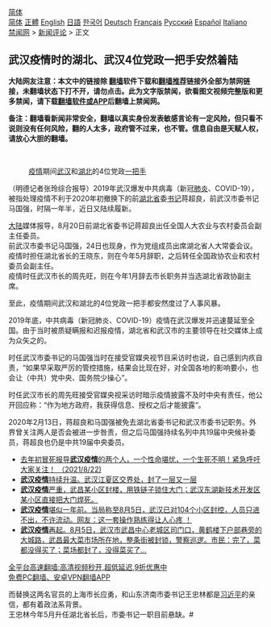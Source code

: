  <!-- 面包屑导航 --> <div class="breadcrumb"><!-- GTranslate: https://gtranslate.io/ -->  <div class="switcher notranslate">  <div class="selected">  <a href="#" onclick="return false;"> 简体</a>  </div>  <div class="option">  <a href="https://www.bannedbook.org" onclick="doGTranslate('zh-CN|zh-CN');jQuery('div.switcher div.selected a').html(jQuery(this).html());return false;" title="简体中文" class="nturl selected"> 简体</a>  <a href="https://www.bannedbook.org/zh-tw/" onclick="doGTranslate('zh-CN|zh-TW');jQuery('div.switcher div.selected a').html(jQuery(this).html());return false;" title="繁體中文" class="nturl"> 正體</a>  <a href="https://www.bannedbook.org/en/" onclick="doGTranslate('zh-CN|en');jQuery('div.switcher div.selected a').html(jQuery(this).html());return false;" title="English" class="nturl"> English</a>  <a href="https://www.bannedbook.org/ja/" onclick="doGTranslate('zh-CN|ja');jQuery('div.switcher div.selected a').html(jQuery(this).html());return false;" title="日本語" class="nturl"> 日語</a>  <a href="https://www.bannedbook.org/ko/" onclick="doGTranslate('zh-CN|ko');jQuery('div.switcher div.selected a').html(jQuery(this).html());return false;" title="한국어" class="nturl"> 한국어</a>  <a href="https://www.bannedbook.org/de/" onclick="doGTranslate('zh-CN|de');jQuery('div.switcher div.selected a').html(jQuery(this).html());return false;" title="Deutsch" class="nturl"> Deutsch</a>  <a href="https://www.bannedbook.org/fr/" onclick="doGTranslate('zh-CN|fr');jQuery('div.switcher div.selected a').html(jQuery(this).html());return false;" title="Français" class="nturl"> Français</a>  <a href="https://www.bannedbook.org/ru/" onclick="doGTranslate('zh-CN|ru');jQuery('div.switcher div.selected a').html(jQuery(this).html());return false;" title="Русский" class="nturl"> Русский</a>  <a href="https://www.bannedbook.org/es/" onclick="doGTranslate('zh-CN|es');jQuery('div.switcher div.selected a').html(jQuery(this).html());return false;" title="Español" class="nturl"> Español</a>  <a href="https://www.bannedbook.org/it/" onclick="doGTranslate('zh-CN|it');jQuery('div.switcher div.selected a').html(jQuery(this).html());return false;" title="Italiano" class="nturl"> Italiano</a>  </div>  </div>      <div class='breadcrumb-sub'><!-- Breadcrumb NavXT 6.3.0 --> <a href="https://www.bannedbook.org/" class="home">禁闻网</a> &gt; <a href="https://www.bannedbook.org/bnews/comments/" class="category">新闻评论</a> &gt; 正文</div></div><h2>武汉疫情时的湖北、武汉4位党政一把手安然着陆</h2> <p class="notice"><b>大陆网友注意：本文中的链接除 <a href="https://github.com/bannedbook/fanqiang" >翻墙</a>软件下载和<a href="https://github.com/killgcd/justmysocks/blob/master/README.md">翻墙推荐</a>链接外全部为禁网链接，未翻墙状态下打不开，请勿点击。此为文字版禁闻，欲看图文视频完整版和更多禁闻，请下载<a href="https://github.com/bannedbook/fanqiang">翻墙软件或APP</a>后翻墙上禁闻网。</p><p>备注：翻墙看新闻非常安全，翻墙以真实身份发表敏感言论有一定风险，但只看不说则没有任何风险，翻的人太多，政府管不过来，也不管。信息自由是天赋人权，请放心大胆的翻墙。</b></p>  <div class="entry"> <br /> <figure><a href="https://i1.wp.com/upload-images-bucket-v64rleca837do.s3.eu-west-1.amazonaws.com/wp-content/uploads/2021/08/25153126/0825-%E6%B9%96%E5%8C%97.jpg?fit=1920%2C1920&#038;ssl=1" data-caption="疫情期间武汉和湖北的4位党政一把手"></a><figcaption class="wp-caption-text"><a href="https://www.bannedbook.org/bnews/tag/%E7%96%AB%E6%83%85/" class="st_tag internal_tag" rel="tag" title="标签 疫情 下的日志">疫情</a>期间<a href="https://www.bannedbook.org/bnews/tag/%e6%ad%a6%e6%b1%89/" class="st_tag internal_tag" rel="tag" title="标签 武汉 下的日志">武汉</a>和<a href="https://www.bannedbook.org/bnews/tag/%e6%b9%96%e5%8c%97/" class="st_tag internal_tag" rel="tag" title="标签 湖北 下的日志">湖北</a>的4位党政<a href="https://www.bannedbook.org/bnews/tag/%E4%B8%80%E6%8A%8A%E6%89%8B/" class="st_tag internal_tag" rel="tag" title="标签 一把手 下的日志">一把手</a></figcaption></figure> <p>（明德记者张玲综合报导）2019年武汉爆发中共病毒（新冠<a href="https://www.bannedbook.org/bnews/tag/%e8%82%ba%e7%82%8e/" class="st_tag internal_tag" rel="tag" title="标签 肺炎 下的日志">肺炎</a>、COVID-19），被指处理疫情不利于2020年初撤换下的前<a href="https://www.bannedbook.org/bnews/tag/%E6%B9%96%E5%8C%97%E7%9C%81/" class="st_tag internal_tag" rel="tag" title="标签 湖北省 下的日志">湖北省</a>委<a href="https://www.bannedbook.org/bnews/tag/%e4%b9%a6%e8%ae%b0/" class="st_tag internal_tag" rel="tag" title="标签 书记 下的日志">书记</a>蒋超良，前武汉市委书记马国强，时隔一年半，近日又陆续履新。</p> <p><span class='wp_keywordlink_affiliate'><a href="https://www.bannedbook.org/" title="大陆" target="_blank">大陆</a></span>媒体报导，8月20日前湖北省委书记蒋超良出任全国人大农业与农村委员会副主任委员。<br /> 前武汉市委书记马国强，24日也现身，作为党组成员出席湖北省人大常委会议。<br /> 疫情时担任湖北省长的王晓东，则在今年5月辞职，之后转任全国政协农业和农村委员会副主任。<br /> 疫情时任武汉市长的周先旺，则在今年1月辞去市长职务并当选湖北省政协副主席。</p>  <p>至此，疫情期间武汉和湖北的4位党政一把手都安然度过了人事风暴。</p> <p>2019年底，中共病毒（新冠肺炎、COVID-19）疫情在武汉爆发并迅速蔓延至全国。由于当时被质疑瞒报和迟报疫情，湖北省和武汉市的主要领导在社交媒体上成为众矢之的。</p>  <p>时任武汉市委书记的马国强当时在接受官媒央视节目采访时也说，自己感到内疚自责，“如果早采取严厉的管控措施，结果会比现在好，对全国各地的影响要小，也会让（中共）党中央、国务院少操心”。</p> <p>时任武汉市长的周先旺接受官媒央视采访时暗示疫情披露不及时中央有责任，他公开回应称：“作为地方政府，我获得信息、授权之后才能披露“。</p>  <p>2020年2月13日，蒋超良和马国强被免去湖北省委书记和武汉市委书记职务。外界曾关注两人是否会被进一步咎责，但之后马国强持续名列中共19届中央候补委员，蒋超良也仍是中共19届中央委员。</p> <ul class='op-related-articles' title='相关阅读'> <li><a href='https://www.bannedbook.org/bnews/bannedvideo/20210823/1611631.html' target='_blank'>去年初冒死报导<b>武汉疫情</b>的两个人，一个性命堪忧，一个生死不明！紧急呼吁大家关注！ （2021/8/22)</a></li> <li><a href='https://www.bannedbook.org/bnews/bannedvideo/20210817/1607839.html' target='_blank'><b>武汉疫情</b>持续升温。武汉江夏区交界处，封了一层又一层</a></li> <li><a href='https://www.bannedbook.org/bnews/bannedvideo/20210809/1602839.html' target='_blank'><b>武汉疫情</b>严重，武昌某小区封楼，用铁链子锁住大门；武汉东湖新技术开发区某小区直接把大门焊死。</a></li> <li><a href='https://www.bannedbook.org/bnews/bannedvideo/20210806/1601545.html' target='_blank'><b>武汉疫情</b>堪似一年前。当局称至8月5日，武汉已对104个小区封控，人员只进不出，不许流动。网友：这一套操作熟练得让人心疼 ！</a></li> <li><a href='https://www.bannedbook.org/bnews/bannedvideo/20210805/1600722.html' target='_blank'><b>武汉疫情</b>再起。8月5日，武汉市武昌中心老城区司门口，黄鹤楼下户部巷旁的大城路，武昌最大菜市场所在地，整条街被封锁，警察巡逻。市民：完了，菜都没得买了；菜场都封了，没得菜买了…</a></li> </ul> <p class="texttj"> <a href="https://github.com/bannedbook/fanqiang/wiki/V2ray%E6%9C%BA%E5%9C%BA" target="_blank">全平台高速翻墙:高清视频秒开,超低延迟,9折优惠中</a><br/> <a href="https://github.com/bannedbook/fanqiang/wiki/%E7%A6%81%E9%97%BB%E7%BD%91%E5%AE%89%E5%8D%93%E7%BF%BB%E5%A2%99%E6%96%B0%E9%97%BBAPP" target="_blank">免费PC翻墙、安卓VPN翻墙APP</a></p> <p>而替换这两名官员的上海市长应勇，和山东济南市委书记王忠林都是<a href="https://www.bannedbook.org/bnews/tag/%e4%b9%a0%e8%bf%91%e5%b9%b3/" class="st_tag internal_tag" rel="tag" title="标签 习近平 下的日志">习近平</a>的亲信，都有着政法系背景。<br /> 王忠林今年5月升任湖北省长后，市委书记一职目前悬缺。#</p><a name='sharetosocial'></a>  <div style="margin-bottom:5px;padding-bottom:5px;clear:both"> <div id="archive-pix-1" class="banner-ads"> <!-- AuctionX Display platform tag START --> <div id="26318x728x90x621x_ADSLOT2" clicktrack="%%CLICK_URL_ESC%%"></div> <!-- AuctionX Display platform tag END --> </div> <div id="archive-pix-2" class="banner-ads"> <!-- AuctionX Display platform tag START --> <div id="26315x300x250x621x_ADSLOT2" clicktrack="%%CLICK_URL_ESC%%"></div> <!-- AuctionX Display platform tag END --> </div> </div>  <div id="archive-pix-1" class="banner-ads"> <!-- AuctionX Display platform tag START --> <div id="26318x728x90x621x_ADSLOT3" clicktrack="%%CLICK_URL_ESC%%"></div> <!-- AuctionX Display platform tag END --> </div> </div><!--END ENTRY--> 